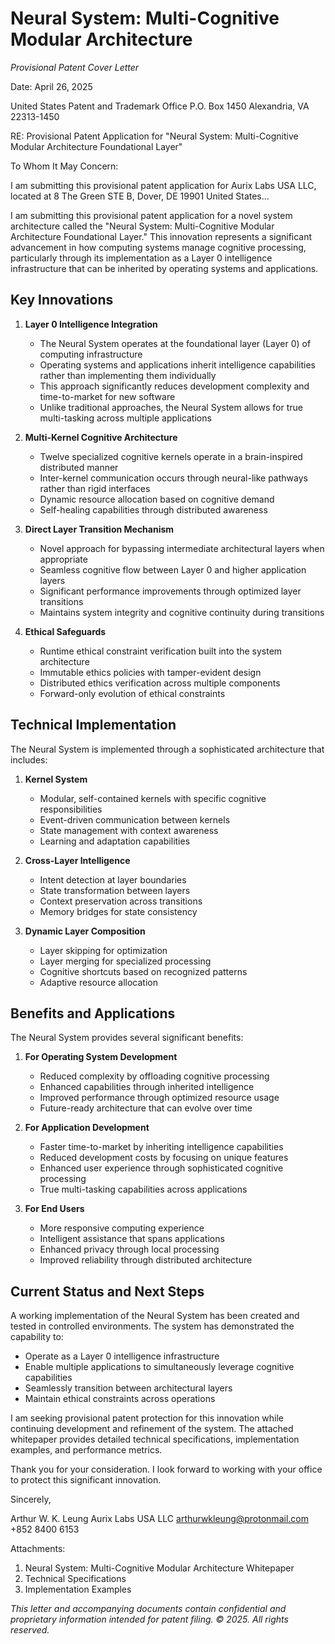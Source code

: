# Neural System: Multi-Cognitive Modular Architecture
*Provisional Patent Cover Letter*

Date: April 26, 2025

United States Patent and Trademark Office
P.O. Box 1450
Alexandria, VA 22313-1450

RE: Provisional Patent Application for "Neural System: Multi-Cognitive Modular Architecture Foundational Layer"

To Whom It May Concern:

I am submitting this provisional patent application for Aurix Labs USA LLC, located at 8 The Green STE B, Dover, DE 19901 United States...

I am submitting this provisional patent application for a novel system architecture called the "Neural System: Multi-Cognitive Modular Architecture Foundational Layer." This innovation represents a significant advancement in how computing systems manage cognitive processing, particularly through its implementation as a Layer 0 intelligence infrastructure that can be inherited by operating systems and applications.

## Key Innovations

1. **Layer 0 Intelligence Integration**
   - The Neural System operates at the foundational layer (Layer 0) of computing infrastructure
   - Operating systems and applications inherit intelligence capabilities rather than implementing them individually
   - This approach significantly reduces development complexity and time-to-market for new software
   - Unlike traditional approaches, the Neural System allows for true multi-tasking across multiple applications

2. **Multi-Kernel Cognitive Architecture**
   - Twelve specialized cognitive kernels operate in a brain-inspired distributed manner
   - Inter-kernel communication occurs through neural-like pathways rather than rigid interfaces
   - Dynamic resource allocation based on cognitive demand
   - Self-healing capabilities through distributed awareness

3. **Direct Layer Transition Mechanism**
   - Novel approach for bypassing intermediate architectural layers when appropriate
   - Seamless cognitive flow between Layer 0 and higher application layers
   - Significant performance improvements through optimized layer transitions
   - Maintains system integrity and cognitive continuity during transitions

4. **Ethical Safeguards**
   - Runtime ethical constraint verification built into the system architecture
   - Immutable ethics policies with tamper-evident design
   - Distributed ethics verification across multiple components
   - Forward-only evolution of ethical constraints

## Technical Implementation

The Neural System is implemented through a sophisticated architecture that includes:

1. **Kernel System**
   - Modular, self-contained kernels with specific cognitive responsibilities
   - Event-driven communication between kernels
   - State management with context awareness
   - Learning and adaptation capabilities

2. **Cross-Layer Intelligence**
   - Intent detection at layer boundaries
   - State transformation between layers
   - Context preservation across transitions
   - Memory bridges for state consistency

3. **Dynamic Layer Composition**
   - Layer skipping for optimization
   - Layer merging for specialized processing
   - Cognitive shortcuts based on recognized patterns
   - Adaptive resource allocation

## Benefits and Applications

The Neural System provides several significant benefits:

1. **For Operating System Development**
   - Reduced complexity by offloading cognitive processing
   - Enhanced capabilities through inherited intelligence
   - Improved performance through optimized resource usage
   - Future-ready architecture that can evolve over time

2. **For Application Development**
   - Faster time-to-market by inheriting intelligence capabilities
   - Reduced development costs by focusing on unique features
   - Enhanced user experience through sophisticated cognitive processing
   - True multi-tasking capabilities across applications

3. **For End Users**
   - More responsive computing experience
   - Intelligent assistance that spans applications
   - Enhanced privacy through local processing
   - Improved reliability through distributed architecture

## Current Status and Next Steps

A working implementation of the Neural System has been created and tested in controlled environments. The system has demonstrated the capability to:

- Operate as a Layer 0 intelligence infrastructure
- Enable multiple applications to simultaneously leverage cognitive capabilities
- Seamlessly transition between architectural layers
- Maintain ethical constraints across operations

I am seeking provisional patent protection for this innovation while continuing development and refinement of the system. The attached whitepaper provides detailed technical specifications, implementation examples, and performance metrics.

Thank you for your consideration. I look forward to working with your office to protect this significant innovation.

Sincerely,

Arthur W. K. Leung
Aurix Labs USA LLC
arthurwkleung@protonmail.com
+852 8400 6153

Attachments:
1. Neural System: Multi-Cognitive Modular Architecture Whitepaper
2. Technical Specifications
3. Implementation Examples

*This letter and accompanying documents contain confidential and proprietary information intended for patent filing. © 2025. All rights reserved.*
